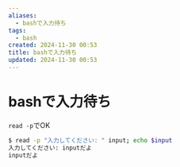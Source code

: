 ```yaml
---
aliases:
  - bashで入力待ち
tags:
  - bash
created: 2024-11-30 00:53
title: bashで入力待ち
updated: 2024-11-30 00:53
---
```


# bashで入力待ち

`read -p`でOK

```bash
$ read -p "入力してください: " input; echo $input
入力してください: inputだよ
inputだよ
```

